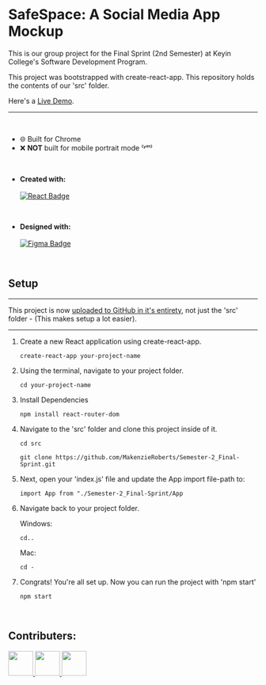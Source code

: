 # SafeSpace: A Social Media App Mockup

This is our group project for the Final Sprint (2nd Semester) at Keyin College's Software Development Program. 

This project was bootstrapped with create-react-app. This repository holds the contents of our 'src' folder.

Here's a [Live Demo](https://0lwyob.csb.app/).


<hr/>

<br/>

 - 🌐 Built for Chrome
 - ❌ **NOT** built for mobile portrait mode ⁽ʸᵉᵗ⁾
 
<br/>

 - **Created with:** <br/><br/>
<a href="#"><img src="https://img.shields.io/badge/React-20232A?style=for-the-badge&amp;logo=react&amp;logoColor=61DAFB" style="max-width: 100%;" alt="React Badge"></a>

<br/>

- **Designed with:** <br/><br/>
<a href="https://www.figma.com/file/fZ6fME9WaTC5DzcI5xpQVx/Final_Sprint_Social_App?node-id=0%3A1"><img src="https://camo.githubusercontent.com/4a1038affbb2653ec140936555b3714ddc322526be8567b489e8423a795dea18/68747470733a2f2f696d672e736869656c64732e696f2f62616467652f4669676d612d4632344531453f7374796c653d666f722d7468652d6261646765266c6f676f3d6669676d61266c6f676f436f6c6f723d7768697465" alt="Figma Badge" data-canonical-src="https://img.shields.io/badge/Figma-F24E1E?style=for-the-badge&amp;logo=figma&amp;logoColor=white" style="max-width: 100%;"></a>

<br/>


## Setup

<hr/>

This project is now [uploaded to GitHub in it's entirety](https://github.com/MakenzieRoberts/SafeSpace_React_App), not just the 'src' folder - (This makes setup a lot easier).

<hr/>

 1. Create a new React application using create-react-app. 
 
	```
	create-react-app your-project-name
	```
 
 2. Using the terminal, navigate to your project folder.
 
	```
	cd your-project-name
	```
	
 3. Install Dependencies
 
	```
	npm install react-router-dom
	```

 4. Navigate to the 'src' folder and clone this project inside of it.
	 
	 ```
	cd src
	```
	
	```
	git clone https://github.com/MakenzieRoberts/Semester-2_Final-Sprint.git
	```
	
 5. Next, open your 'index.js' file and update the App import file-path to:
 
	 ```
	 import App from "./Semester-2_Final-Sprint/App
	 ```
	 
6. Navigate back to your project folder.
 
	Windows:
	```
	cd..
	```
	
	Mac:
	
	```
	cd -
	```
7. Congrats! You're all set up. Now you can run the project with 'npm start'

	```
	npm start
	```
<br/>




## Contributers:

<a href="https://github.com/MakenzieRoberts">
  <img height="50px" src="https://avatars.githubusercontent.com/u/100213075?v=4">
</a>
<a href="https://github.com/kbalsom">
  <img height="50px" src="https://avatars.githubusercontent.com/u/100210446?v=4">
</a>
<a href="https://github.com/DeToxFox">
  <img height="50px" src="https://avatars.githubusercontent.com/u/95373983?v=4">
</a>
